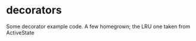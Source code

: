 decorators
==========

Some decorator example code.  A few homegrown; the LRU one taken from ActiveState
